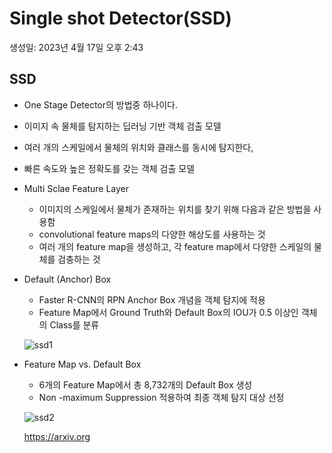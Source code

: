 # Single shot Detector(SSD)

생성일: 2023년 4월 17일 오후 2:43

## SSD

- One Stage Detector의 방법중 하나이다.
- 이미지 속 물체를 탐지하는 딥러닝 기반 객체 검출 모델
- 여러 개의 스케일에서 물체의 위치와 클래스를 동시에 탐지한다,
- 빠른 속도와 높은 정확도를 갖는 객체 검출 모델
- Multi Sclae Feature Layer
    - 이미지의 스케일에서 물체가 존재하는 위치를 찾기 위해 다음과 같은 방법을 사용함
    - convolutional feature maps의 다양한 해상도를 사용하는 것
    - 여러 개의 feature map을 생성하고, 각 feature map에서 다양한 스케일의 물체를 검충하는 것
    
- Default (Anchor) Box
    - Faster R-CNN의 RPN Anchor Box 개념을 객체 탐지에 적용
    - Feature Map에서 Ground Truth와 Default Box의 IOU가 0.5 이상인 객체의 Class를 분류
    
   ![ssd1](https://img1.daumcdn.net/thumb/R1280x0/?scode=mtistory2&fname=https%3A%2F%2Fblog.kakaocdn.net%2Fdn%2FcEHNEN%2FbtqSa9Yb4qh%2FtxKuruXq2rNmYYQzTeXHn1%2Fimg.png)
    
- Feature Map vs. Default Box
    - 6개의 Feature Map에서 총 8,732개의 Default Box 생성
    - Non -maximum Suppression 적용하여 최종 객체 탐지 대상 선정
    
    ![ssd2](https://img1.daumcdn.net/thumb/R1280x0/?scode=mtistory2&fname=https%3A%2F%2Fblog.kakaocdn.net%2Fdn%2FFEYNv%2FbtqSgLQrtnT%2FErJBo41yKDjKNwFA2JC99K%2Fimg.png)
        
    https://arxiv.org